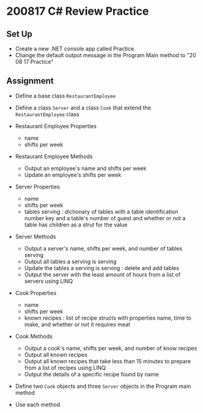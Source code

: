 # 200817 C# Review Practice

## Set Up
- Create a new .NET console app called Practice
- Change the default output message in the Program Main method to "20 08 17 Practice"

## Assignment
- Define a base class `RestaurantEmployee`
- Define a class `Server` and a class `Cook` that extend the `RestaurantEmployee` class

- Restaurant Employee Properties
    - name
    - shifts per week
- Restaurant Employee Methods
    - Output an employee's name and shifts per week
    - Update an employee's shifts per week 
- Server Properties
    - name
    - shifts per week
    - tables serving : dictionary of tables with a table identification number key and a table's number of guest and whether or not a table has children as a strut for the value
- Server Methods 
    - Output a server's name, shifts per week, and number of tables serving
    - Output all tables a serving is serving
    - Update the tables a serving is serving : delete and add tables
    - Output the server with the least amount of hours from a list of servers using LINQ
- Cook Properties
    - name
    - shifts per week
    - known recipes : list of recipe structs with properties name, time to make, and whether or not it requires meat
- Cook Methods
    - Output a cook's name, shifts per week, and number of know recipes
    - Output all known recipes
    - Output all known recipes that take less than 15 minutes to prepare from a list of recipes using LINQ
    - Output the details of a specific recipe found by name

-  Define two `Cook` objects and three `Server` objects in the Program main method
- Use each method
